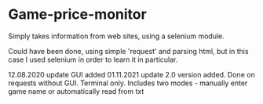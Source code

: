 # Game-price-monitor

Simply takes information from web sites, using a selenium module.

Could have been done, using simple 'request' and parsing html, but in this case I used selenium in order to learn it in particular.

12.08.2020 update GUI added 
01.11.2021 update 2.0 version added. Done on requests without GUI. Terminal only. 
Includes two modes - manually enter game name or automatically read from txt